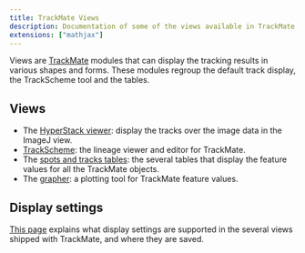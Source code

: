 ```yaml
---
title: TrackMate Views
description: Documentation of some of the views available in TrackMate.
extensions: ["mathjax"]
---
```


Views are [TrackMate](/plugins/trackmate) modules that can display the tracking results in various shapes and forms.
These modules regroup the default track display, the TrackScheme tool and the tables.

## Views

- The [HyperStack viewer](hyperstack-viewer): display the tracks over the image data in the ImageJ view.
- [TrackScheme](trackscheme): the lineage viewer and editor for TrackMate.
- The [spots and tracks tables](tables): the several tables that display the feature values for all the TrackMate objects.
- The [grapher](grapher): a plotting tool for TrackMate feature values.

## Display settings

[This page](trackmate-display-settings) explains what display settings are supported in the several views shipped with TrackMate, and where they are saved.